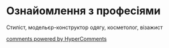 <div id="hypercomments_widget" class="js-hypercomments-widget invisible"></div>

# Ознайомлення з професіями

Cтиліст,  модельєр-конструктор одягу, косметолог, візажист

<div class="js-hypercomments-container">
<a href="http://hypercomments.com" class="hc-link" title="comments widget">comments powered by HyperComments</a>
</div>